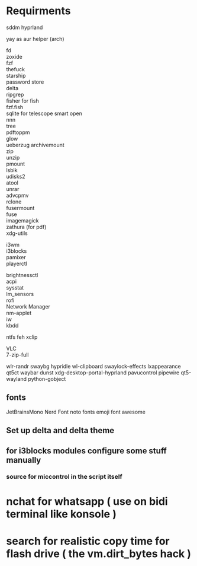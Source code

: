 # Requirments

<!-- light dm   -->
<!-- systemd   -->
<!-- xfce -->
sddm
hyprland

yay as aur helper (arch)

fd  
zoxide  
fzf  
thefuck  
starship  
password store  
delta  
ripgrep  
fisher for fish  
fzf.fish  
sqlite for telescope smart open  
nnn  
tree  
pdftoppm  
glow  
ueberzug
archivemount  
zip  
unzip  
pmount  
lsblk  
udisks2  
atool  
unrar  
advcpmv  
rclone  
fusermount  
fuse  
imagemagick  
zathura (for pdf)  
xdg-utils

i3wm  
i3blocks  
pamixer  
playerctl

<!-- pactl -->

brightnessctl  
acpi  
sysstat  
lm_sensors  
rofi  
Network Manager  
nm-applet  
iw  
kbdd

<!-- dunst   -->
<!-- xrandr   -->
<!-- arandr   -->
<!-- numlockx   -->
<!-- xidlehook   -->
<!-- autorandr -->

<!-- dolphin -->

ntfs
feh
xclip

VLC  
7-zip-full


wlr-randr
swaybg
hypridle
wl-clipboard
swaylock-effects
lxappearance
qt5ct
waybar
dunst
xdg-desktop-portal-hyprland
pavucontrol
pipewire
qt5-wayland
python-gobject




## fonts

JetBrainsMono Nerd Font
noto fonts emoji
font awesome

## Set up delta and delta theme

## for i3blocks modules configure some stuff manually

### source for miccontrol in the script itself

# nchat for whatsapp ( use on bidi terminal like konsole )

# search for realistic copy time for flash drive ( the vm.dirt_bytes hack )
